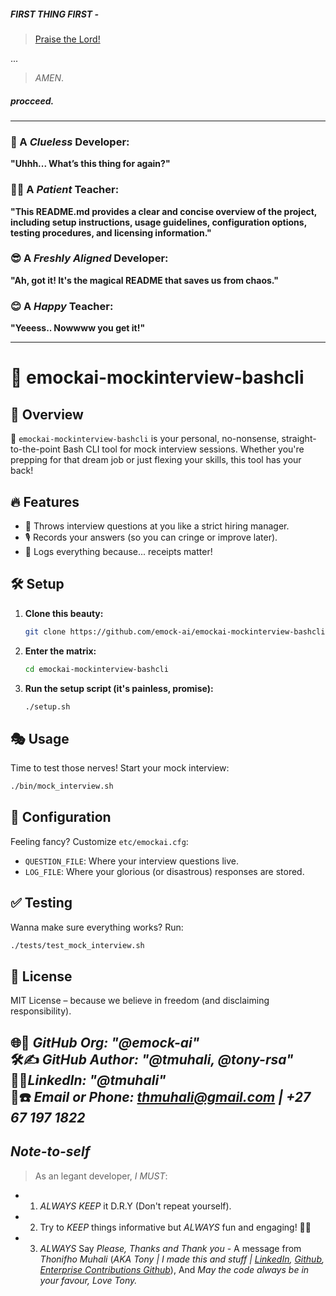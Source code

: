 #####             **FIRST THING FIRST** -
> [Praise the Lord!](https://www.youtube.com/watch?v=w-_uZP-EYkc)

 ...

> *AMEN*.

#####             **procceed.** 

---

### 🤔 A *Clueless* Developer:  
**"Uhhh... What’s this thing for again?"**  
### 🧑‍🏫 A *Patient* Teacher:  
**"This README.md provides a clear and concise overview of the project, including setup instructions, usage guidelines, configuration options, testing procedures, and licensing information."**
### 😎 A *Freshly Aligned* Developer:  
**"Ah, got it! It's the magical README that saves us from chaos."**  
### 😊 A *Happy* Teacher:  
**"Yeeess.. Nowwww you get it!"**

---

# 🧠 emockai-mockinterview-bashcli  

## 🎤 Overview  

🚀 `emockai-mockinterview-bashcli` is your personal, no-nonsense, straight-to-the-point Bash CLI tool for mock interview sessions. Whether you're prepping for that dream job or just flexing your skills, this tool has your back!  

## 🔥 Features  

- 🤖 Throws interview questions at you like a strict hiring manager.  
- 🎙️ Records your answers (so you can cringe or improve later).  
- 📝 Logs everything because... receipts matter!  

## 🛠️ Setup  

1. **Clone this beauty:**  

   ```bash
   git clone https://github.com/emock-ai/emockai-mockinterview-bashcli.git
   ```

2. **Enter the matrix:**  

   ```bash
   cd emockai-mockinterview-bashcli
   ```

3. **Run the setup script (it's painless, promise):**  

   ```bash
   ./setup.sh
   ```

## 🎭 Usage  

Time to test those nerves! Start your mock interview:  

```bash
./bin/mock_interview.sh
```

## 🔧 Configuration  

Feeling fancy? Customize `etc/emockai.cfg`:  

- `QUESTION_FILE`: Where your interview questions live.  
- `LOG_FILE`: Where your glorious (or disastrous) responses are stored.  

## ✅ Testing  

Wanna make sure everything works? Run:  

```bash
./tests/test_mock_interview.sh
```

## 📜 License  

MIT License – because we believe in freedom (and disclaiming responsibility).  

🌐👔 *GitHub Org: "@emock-ai"*   
🛠✍️ *GitHub Author: "@tmuhali, @tony-rsa"*  
🔗💼*LinkedIn: "@tmuhali"*  
📧☎️ *Email or Phone: [thmuhali@gmail.com](mailto:thmuhali@gmail.com) | +27 67 197 1822*
---

## *Note-to-self*
> As an legant developer, *I MUST*:
 - 1. *ALWAYS* *KEEP* it D.R.Y (Don't repeat yourself).
 - 2. Try to *KEEP* things informative but *ALWAYS* fun and engaging! 🚀😆
 - 3. *ALWAYS* Say *Please, Thanks and Thank you*
              - A message from *Thonifho Muhali* (*AKA Tony | I made this and stuff | [LinkedIn](https://www.linkedin.com/in/tmuhali/), [Github](https://github.com/tony-rsa),  [Enterprise Contributions Github](https://github.com/tmuhali)*), And *May the code always be in your favour, Love Tony.*
    
